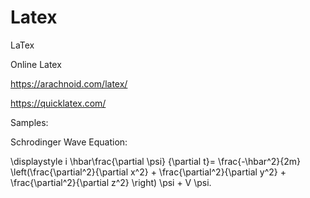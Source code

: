 # Latex
LaTex

Online Latex

https://arachnoid.com/latex/

https://quicklatex.com/

Samples:

Schrodinger Wave Equation:

\displaystyle i \hbar\frac{\partial \psi}
{\partial t}=
\frac{-\hbar^2}{2m}
\left(\frac{\partial^2}{\partial x^2} + \frac{\partial^2}{\partial y^2} + \frac{\partial^2}{\partial z^2}
\right) \psi + V \psi.
